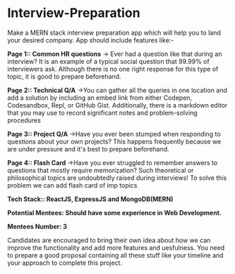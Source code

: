 # Interview-Preparation

Make a MERN stack interview preparation app which will help you to land your desired company. App should include features like:-

**Page 1:: Common HR questions** -> Ever had a question like that during an interview? It is an example of a typical social question that 99.99% of interviewers ask. Although there is no one right response for this type of topic, it is good to prepare beforehand. 

**Page 2:: Technical Q/A** ->You can gather all the queries in one location 
and add a solution by including an embed link from either Codepen, Codesandbox, Repl, or GitHub Gist. Additionally, there is a markdown editor that you may use to record significant notes and problem-solving procedures

**Page 3:: Project Q/A** ->Have you ever been stumped when responding to questions about your own projects? This happens frequently because we are under pressure and it's best to prepare beforehand.

**Page 4:: Flash Card** ->Have you ever struggled to remember answers to questions that mostly require memorization? Such theoretical or philosophical topics are undoubtedly raised during interviews! To solve this problem we can add flash card of imp topics

**Tech Stack:: ReactJS, ExpressJS and MongoDB(MERN)**

**Potential Mentees: Should have some experience in Web Development.**

**Mentees Number: 3**

Candidates are encouraged to bring their own idea about how we can improve the functionality and add more features and uesfulness.
You need to prepare a good proposal containing all these stuff like your timeline and your approach to complete this project.
